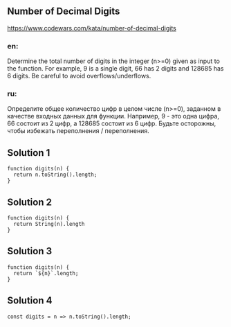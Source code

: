 ## Number of Decimal Digits

https://www.codewars.com/kata/number-of-decimal-digits

### en: 
Determine the total number of digits in the integer (n>=0) given as input to the function. For example, 9 is a single digit, 66 has 2 digits and 128685 has 6 digits. Be careful to avoid overflows/underflows.

### ru: 
Определите общее количество цифр в целом числе (n>=0), заданном в качестве входных данных для функции. Например, 9 - это одна цифра, 66 состоит из 2 цифр, а 128685 состоит из 6 цифр. Будьте осторожны, чтобы избежать переполнения / переполнения.

## Solution 1

```
function digits(n) {
  return n.toString().length;
}

```

## Solution 2

```
function digits(n) {
  return String(n).length
}

```

## Solution 3

```
function digits(n) {
  return `${n}`.length;
}
```

## Solution 4

```
const digits = n => n.toString().length;
```
